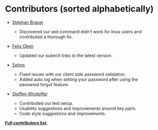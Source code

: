 Contributors (sorted alphabetically) 
============================================

- [Stephan Brauer](https://github.com/ls42)
  - Discovered our sed command didn't work for linux users and contributed a thorough fix.

- [Felix Oben](https://github.com/foben)
  - Updated our kubectl links to the latest version.

- [Sohos](https://github.com/wind0r/sohos)
  - Fixed issues with our client side password validation.
  - Added auto log when setting your password after using the password forgot feature.

- [Steffen Windoffer](https://github.com/wind0r)
  - Contributed our test setup.
  - Usability suggestions and improvements around key pairs.
  - Code style suggestions and improvements.

**[Full contributors list](https://github.com/giantswarm/happa/contributors).**
